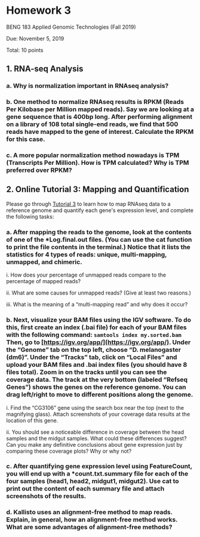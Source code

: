 # Homework 3

BENG 183 Applied Genomic Technologies (Fall 2019)

Due: November 5, 2019

Total: 10 points

## 1. RNA-seq Analysis
### a.	Why is normalization important in RNAseq analysis?

### b.	One method to normalize RNAseq results is RPKM (Reads Per Kilobase per Million mapped reads). Say we are looking at a gene sequence that is 400bp long. After performing alignment on a library of 108 total single-end reads, we find that 500 reads have mapped to the gene of interest. Calculate the RPKM for this case.

### c.	A more popular normalization method nowadays is TPM (Transcripts Per Million). How is TPM calculated? Why is TPM preferred over RPKM?


## 2.	Online Tutorial 3: Mapping and Quantification
Please go through [Tutorial 3](https://github.com/Irenexzwen/BIOE183/blob/master/Tutorial3_Mapping_and_qualification.md) to learn how to map RNAseq data to a reference genome and quantify each gene's expression level, and complete the following tasks:

### a.	After mapping the reads to the genome, look at the contents of one of the *Log.final.out files. (You can use the cat function to print the file contents in the terminal.) Notice that it lists the statistics for 4 types of reads: unique, multi-mapping, unmapped, and chimeric.

  i.	How does your percentage of unmapped reads compare to the percentage of mapped reads?

  ii.	What are some causes for unmapped reads? (Give at least two reasons.)

  iii.	What is the meaning of a “multi-mapping read” and why does it occur?

### b.	Next, visualize your BAM files using the IGV software. To do this, first create an index (.bai file) for each of your BAM files with the following command: `samtools index my.sorted.bam` Then, go to [https://igv.org/app/](https://igv.org/app/). Under the “Genome” tab on the top left, choose “D. melanogaster (dm6)”. Under the “Tracks” tab, click on “Local Files” and upload your BAM files and .bai index files (you should have 8 files total). Zoom in on the tracks until you can see the coverage data. The track at the very bottom (labeled “Refseq Genes”) shows the genes on the reference genome. You can drag left/right to move to different positions along the genome.

  i.	Find the “CG3106” gene using the search box near the top (next to the magnifying glass). Attach screenshots of your coverage data results at the location of this gene.

  ii.	You should see a noticeable difference in coverage between the head samples and the midgut samples. What could these differences suggest? Can you make any definitive conclusions about gene expression just by comparing these coverage plots? Why or why not?

### c.	After quantifying gene expression level using FeatureCount, you will end up with a *count.txt.summary file for each of the four samples (head1, head2, midgut1, midgut2). Use cat to print out the content of each summary file and attach screenshots of the results.

### d.	Kallisto uses an alignment-free method to map reads. Explain, in general, how an alignment-free method works. What are some advantages of alignment-free methods?
